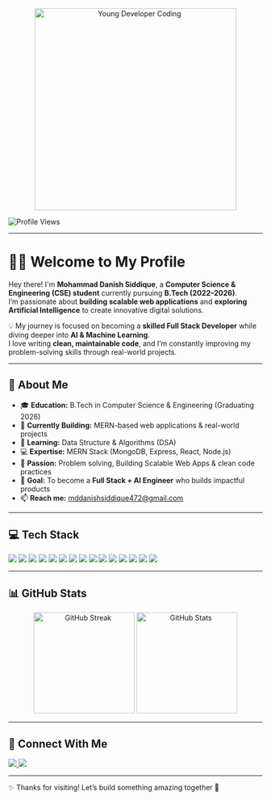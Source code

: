 <div align="center">
<img src="https://raw.githubusercontent.com/abhisheknaiidu/abhisheknaiidu/master/code.gif" width="400px" alt="Young Developer Coding" />
</div>
</div>
</div>

![Profile Views](https://komarev.com/ghpvc/?username=MDDanish53&color=brightgreen&style=for-the-badge&label=Profile+Views)

---

# 👨‍💻 Welcome to My Profile  

Hey there! I'm **Mohammad Danish Siddique**, a **Computer Science & Engineering (CSE) student** currently pursuing **B.Tech (2022–2026)**.  
I’m passionate about **building scalable web applications** and **exploring Artificial Intelligence** to create innovative digital solutions.  

💡 My journey is focused on becoming a **skilled Full Stack Developer** while diving deeper into **AI & Machine Learning**.  
I love writing **clean, maintainable code**, and I’m constantly improving my problem-solving skills through real-world projects.  

---

## 🚀 About Me  
- 🎓 **Education:** B.Tech in Computer Science & Engineering (Graduating 2026)  
- 🔭 **Currently Building:** MERN-based web applications & real-world projects  
- 🌱 **Learning:** Data Structure & Algorithms (DSA)  
- 💻 **Expertise:** MERN Stack (MongoDB, Express, React, Node.js)  
- 🧠 **Passion:** Problem solving, Building Scalable Web Apps & clean code practices  
- 🎯 **Goal:** To become a **Full Stack + AI Engineer** who builds impactful products  
- 📫 **Reach me:** [mddanishsiddique472@gmail.com](mailto:mddanishsiddique472@gmail.com)  

---

## 💻 Tech Stack   
<p>
  <img src="https://img.shields.io/badge/-JavaScript-F7DF1E?logo=javascript&logoColor=000&style=for-the-badge" />
  <img src="https://img.shields.io/badge/-React-20232A?logo=react&logoColor=61DAFB&style=for-the-badge" />
  <img src="https://img.shields.io/badge/-Redux-764ABC?logo=redux&logoColor=fff&style=for-the-badge" />
  <img src="https://img.shields.io/badge/-Node.js-339933?logo=node.js&logoColor=fff&style=for-the-badge" />
  <img src="https://img.shields.io/badge/-Express.js-000?logo=express&logoColor=fff&style=for-the-badge" />
  <img src="https://img.shields.io/badge/-HTML5-E34F26?logo=html5&logoColor=fff&style=for-the-badge" />
  <img src="https://img.shields.io/badge/-CSS3-1572B6?logo=css3&logoColor=fff&style=for-the-badge" />
  <img src="https://img.shields.io/badge/-TailwindCSS-38B2AC?logo=tailwind-css&logoColor=fff&style=for-the-badge" />
  <img src="https://img.shields.io/badge/-Python-3776AB?logo=python&logoColor=fff&style=for-the-badge" />
  <img src="https://img.shields.io/badge/-C++-00599C?logo=cplusplus&logoColor=fff&style=for-the-badge" />
  <img src="https://img.shields.io/badge/-MongoDB-47A248?logo=mongodb&logoColor=fff&style=for-the-badge" />
  <img src="https://img.shields.io/badge/-MySQL-4479A1?logo=mysql&logoColor=fff&style=for-the-badge" />
   <img src="https://img.shields.io/badge/-Git-F05032?logo=git&logoColor=fff&style=for-the-badge" />
  <img src="https://img.shields.io/badge/-Postman-FF6C37?logo=postman&logoColor=fff&style=for-the-badge" />
  <img src="https://img.shields.io/badge/-Vite-646CFF?logo=vite&logoColor=fff&style=for-the-badge" />
</p>

---

## 📊 GitHub Stats

<div align="center">
 <img src="https://github-readme-streak-stats.herokuapp.com/?user=MDDanish53&theme=radical&hide_border=true&border_radius=10" alt="GitHub Streak" height="200"/>
 
  <!-- GitHub Stats -->
  <img src="https://github-readme-stats.vercel.app/api?username=MDDanish53&show_icons=true&theme=radical&hide_border=true&border_radius=10" alt="GitHub Stats" height="200"/>

</div>

---

## 🔗 Connect With Me  
<p>
  <a href="mailto:mddanishsiddique472@gmail.com">
    <img src="https://img.shields.io/badge/-Gmail-D14836?logo=gmail&logoColor=fff&style=for-the-badge" />
  </a>
  <a href="https://www.linkedin.com/in/mohammad-danish-siddique-767515259">
    <img src="https://img.shields.io/badge/-LinkedIn-0077B5?logo=linkedin&logoColor=fff&style=for-the-badge" />
  </a>
</p>

---

✨ Thanks for visiting! Let’s build something amazing together 🚀  
